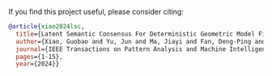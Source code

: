 If you find this project useful, please consider citing:

```bibtex
@article{xiao2024lsc,
  title={Latent Semantic Consensus For Deterministic Geometric Model Fitting},
  author={Xiao, Guobao and Yu, Jun and Ma, Jiayi and Fan, Deng-Ping and Shao, Ling},
  journal={IEEE Transactions on Pattern Analysis and Machine Intelligence (TPAMI)},
  pages={1-15},
  year={2024}}
```

